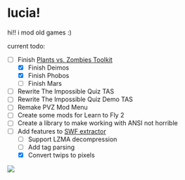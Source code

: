 # lucia!

hi!! i mod old games :)

current todo:
- [ ] Finish [Plants vs. Zombies Toolkit](https://github.com/saturnaliam/mars)
  - [x] Finish Deimos
  - [x] Finish Phobos
  - [ ] Finish Mars
- [ ] Rewrite The Impossible Quiz TAS
- [ ] Rewrite The Impossible Quiz Demo TAS
- [ ] Remake PVZ Mod Menu
- [ ] Create some mods for Learn to Fly 2
- [ ] Create a library to make working with ANSI not horrible
- [ ] Add features to [SWF extractor](https://github.com/saturnaliam/swf-header-extractor)
  - [ ] Support LZMA decompression
  - [ ] Add tag parsing
  - [x] Convert twips to pixels

[![](https://github-readme-stats.vercel.app/api/top-langs/?username=saturnaliam&layout=donut&langs_count=6&hide=Astro,CSS,Shell,Vim%20Script&custom_title=lucia%20languages%21%21)](https://github.com/anuraghazra/github-readme-stats)
